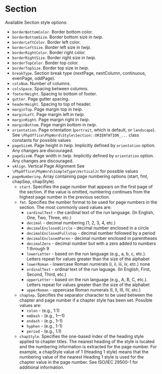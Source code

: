 # Section

Available Section style options:

- ``borderBottomColor``. Border bottom color.
- ``borderBottomSize``. Border bottom size in *twip*.
- ``borderLeftColor``. Border left color.
- ``borderLeftSize``. Border left size in *twip*.
- ``borderRightColor``. Border right color.
- ``borderRightSize``. Border right size in *twip*.
- ``borderTopColor``. Border top color.
- ``borderTopSize``. Border top size in *twip*.
- ``breakType``. Section break type (nextPage, nextColumn, continuous, evenPage, oddPage).
- ``colsNum``. Number of columns.
- ``colsSpace``. Spacing between columns.
- ``footerHeight``. Spacing to bottom of footer.
- ``gutter``. Page gutter spacing.
- ``headerHeight``. Spacing to top of header.
- ``marginTop``. Page margin top in *twip*.
- ``marginLeft``. Page margin left in *twip*.
- ``marginRight``. Page margin right in *twip*.
- ``marginBottom``. Page margin bottom in *twip*.
- ``orientation``. Page orientation (``portrait``, which is default, or ``landscape``).
   See ``\PhpOffice\PhpWord\Style\Section::ORIENTATION_...`` class constants for possible values
- ``pageSizeH``. Page height in *twip*. Implicitly defined by ``orientation`` option. Any changes are discouraged.
- ``pageSizeW``. Page width in *twip*. Implicitly defined by ``orientation`` option. Any changes are discouraged.
- ``vAlign``. Vertical Page Alignment
   See ``\PhpOffice\PhpWord\SimpleType\VerticalJc`` for possible values
- ``pageNumbering``. Array containing page numbering options (start, fmt, chapSep, chapStyle).
   - ``start``. Specifies the page number that appears on the first page of the section. If the value is omitted, numbering continues from the highest page number in the previous section.
   - ``fmt``. Specifies the number format to be used for page numbers in the section. The most commonly used values are:
      - ``cardinalText`` - the cardinal text of the run language. (In English, One, Two, Three, etc.)
      - ``decimal`` - decimal numbering (1, 2, 3, 4, etc.)
      - ``decimalEnclosedCircle`` - decimal number enclosed in a circle
      - ``decimalEnclosedFullstop`` - decimal number followed by a period
      - ``decimalEnclosedParen`` - decimal number enclosed in parentheses
      - ``decimalZero`` - decimal number but with a zero added to numbers 1 through 9
      - ``lowerLetter`` - based on the run language (e.g., a, b, c, etc.). Letters repeat for values greater than the size of the alphabet
      - ``lowerRoman`` - lowercase Roman numerals (i, ii, iii, iv, etc.)
none
      - ``ordinalText`` - ordinal text of the run laguage. (In English, First, Second, Third, etc.)
      - ``upperLetter`` - based on the run language (e.g., A, B, C, etc.). Letters repeat for values greater than the size of the alphabet
      - ``upperRoman`` - uppercase Roman numerals (I, II, III, IV, etc.)
   - ``chapSep``. Specifies the separator character to be used between the chapter and page number if a chapter style has been set. Possible values are:
      - ``colon``  - (e.g., 1:1)
      - ``emDash`` - (e.g., 1—1)
      - ``endash`` - (e.g., 1–1)
      - ``hyphen`` - (e.g., 1-1)
      - ``period`` - (e.g., 1.1)
   - ``chapStyle``. Specifies the one-based index of the heading style applied to chapter titles. The nearest heading of the style is located and the numbering information is extracted for the page number. For example, a chapStyle value of 1 (Heading 1 style) means that the numbering value of the nearest Heading 1 style is used for the chapter value in the page number.
   See ISO/IEC 29500-1 for additional information.